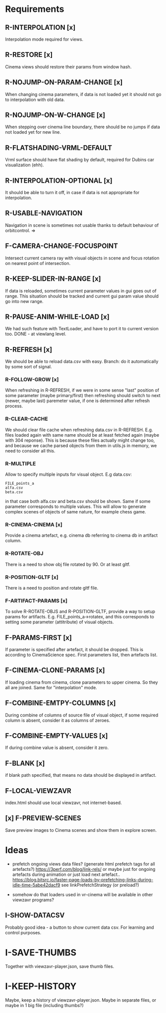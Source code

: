 # Requirements

## R-INTERPOLATION [x]
Interpolation mode required for views.

## R-RESTORE [x]
Cinema views should restore their params from window hash.

## R-NOJUMP-ON-PARAM-CHANGE [x]
When changing cinema parameters, if data is not loaded yet it should not go to 
interpolation with old data.

## R-NOJUMP-ON-W-CHANGE [x]
When stepping over cinema line boundary, there should be no jumps if data not loaded yet
for new line.

## R-FLATSHADING-VRML-DEFAULT 
Vrml surface should have flat shading by default, required for Dubins car visualization (ehh).

## R-INTERPOLATION-OPTIONAL [x]
It should be able to turn it off, in case if data is not appropriate for interpolation.

## R-USABLE-NAVIGATION
Navigation in scene is sometimes not usable thanks to default behaviour of orbitcontrol.
=>
## F-CAMERA-CHANGE-FOCUSPOINT
Intersect current camera ray with visual objects in scene and focus rotation on nearest point of intersection.

## R-KEEP-SLIDER-IN-RANGE [x]
If data is reloaded, sometimes current parameter values in gui goes out of range.
This situation should be tracked and current gui param value should go into new range.

## R-PAUSE-ANIM-WHILE-LOAD [x]
We had such feature with TextLoader, and have to port it to current version too.
DONE - at viewlang level.

## R-REFRESH [x]
We should be able to reload data.csv with easy.
Branch: do it automatically by some sort of signal.

### R-FOLLOW-GROW [x]
When refreshing in R-REFRESH, if we were in some sense "last" position of some parameter (maybe primary/first)
then refreshing should switch to next (newer, maybe last) paremeter value, if one is determined after refresh process.

### R-CLEAR-CACHE
We should clear file cache when refreshing data.csv in R-REFRESH. E.g. files loaded again with same name should
be at least fetched again (maybe with 304 reponse). This is because these files actually might change too,
and because we cache parsed objects from them in utils.js in memory, we need to consider all this.

### R-MULTIPLE
Allow to specify multiple inputs for visual object. E.g data.csv:
```
FILE_points_a
alfa.csv
beta.csv
```
in that case both alfa.csv and beta.csv should be shown. Same if some parameter corresponds to multiple values.
This will allow to generate complex scenes of objects of same nature, for example chess game.

### R-CINEMA-CINEMA [x]
Provide a cinema artefact, e.g. cinema db referring to cinema db in artifact column.

### R-ROTATE-OBJ
There is a need to show obj file rotated by 90. Or at least gltf.
### R-POSITION-GLTF [x]
There is a need to position and rotate gltf file.
### F-ARTIFACT-PARAMS [x]
To solve R-ROTATE-OBJS and R-POSITION-GLTF, provide a way to setup params for artifacts. 
E.g. FILE_points_a->rotatex, and this corresponds to setting some parameter (attitribute) of visual objects.

## F-PARAMS-FIRST [x]
If parameter is specified after artefact, it should be dropped. This is according to CinemaScience spec.
First parameters list, then artefacts list.

## F-CINEMA-CLONE-PARAMS [x]
If loading cinema from cinema, clone parameters to upper cinema.
So they all are joined. Same for "interpolation" mode.

## F-COMBINE-EMTPY-COLUMNS [x]
During combine of columns of source file of visual object,
if some required column is absent, consider it as columns of zeroes.

## F-COMBINE-EMPTY-VALUES [x]
If during combine value is absent, consider it zero.

## F-BLANK [x]
if blank path specified, that means no data should be displayed in artifact.

## F-LOCAL-VIEWZAVR
index.html should use local viewzavr, not internet-based.

## [x] F-PREVIEW-SCENES
Save preview images to Cinema scenes and show them in explore screen.

# Ideas

* prefetch ongoing views data files?
(generate html prefetch tags for all artefacts?)
https://3perf.com/blog/link-rels/
or maybe just for ongoing artefacts during animation
or just load next artefact..
https://blog.bitsrc.io/faster-page-loads-by-prefetching-links-during-idle-time-5abe42dacf9
see linkPrefetchStrategy (or preload?)

* somehow do that loaders used in vr-cinema will be available in other viewzavr programs?

## I-SHOW-DATACSV
Probably good idea - a button to show current data csv. For learning and control purposes.

# I-SAVE-THUMBS
Together with viewzavr-player.json, save thumb files.

# I-KEEP-HISTORY
Maybe, keep a history of viewzavr-player.json. Maybe in separate files, or maybe in 1 big file (including thumbs?)